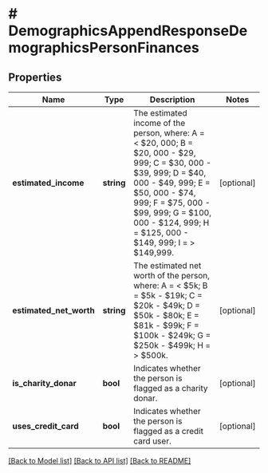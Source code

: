 # # DemographicsAppendResponseDemographicsPersonFinances

## Properties

Name | Type | Description | Notes
------------ | ------------- | ------------- | -------------
**estimated_income** | **string** | The estimated income of the person, where: A &#x3D; &lt; $20, 000; B &#x3D; $20, 000 - $29, 999; C &#x3D; $30, 000 - $39, 999; D &#x3D; $40, 000 - $49, 999; E &#x3D; $50, 000 - $74, 999; F &#x3D; $75, 000 - $99, 999; G &#x3D; $100, 000 - $124, 999; H &#x3D; $125, 000 - $149, 999; I &#x3D; &gt; $149,999. | [optional]
**estimated_net_worth** | **string** | The estimated net worth of the person, where: A &#x3D; &lt; $5k; B &#x3D; $5k - $19k; C &#x3D; $20k - $49k; D &#x3D; $50k - $80k; E &#x3D; $81k - $99k; F &#x3D; $100k - $249k; G &#x3D; $250k - $499k; H &#x3D; &gt; $500k. | [optional]
**is_charity_donar** | **bool** | Indicates whether the person is flagged as a charity donar. | [optional]
**uses_credit_card** | **bool** | Indicates whether the person is flagged as a credit card user. | [optional]

[[Back to Model list]](../../README.md#models) [[Back to API list]](../../README.md#endpoints) [[Back to README]](../../README.md)

